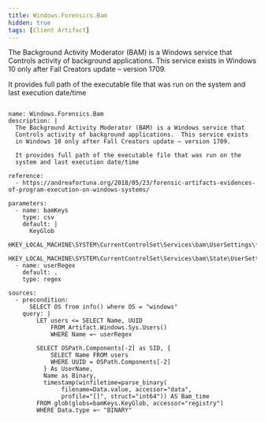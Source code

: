 ```yaml
---
title: Windows.Forensics.Bam
hidden: true
tags: [Client Artifact]
---
```


The Background Activity Moderator (BAM) is a Windows service that
Controls activity of background applications.  This service exists
in Windows 10 only after Fall Creators update – version 1709.

It provides full path of the executable file that was run on the
system and last execution date/time


<pre><code class="language-yaml">
name: Windows.Forensics.Bam
description: |
  The Background Activity Moderator (BAM) is a Windows service that
  Controls activity of background applications.  This service exists
  in Windows 10 only after Fall Creators update – version 1709.

  It provides full path of the executable file that was run on the
  system and last execution date/time

reference:
  - https://andreafortuna.org/2018/05/23/forensic-artifacts-evidences-of-program-execution-on-windows-systems/

parameters:
  - name: bamKeys
    type: csv
    default: |
      KeyGlob
      HKEY_LOCAL_MACHINE\SYSTEM\CurrentControlSet\Services\bam\UserSettings\*\*
      HKEY_LOCAL_MACHINE\SYSTEM\CurrentControlSet\Services\bam\State\UserSettings\*\*
  - name: userRegex
    default: .
    type: regex

sources:
  - precondition:
      SELECT OS from info() where OS = "windows"
    query: |
        LET users &lt;= SELECT Name, UUID
            FROM Artifact.Windows.Sys.Users()
            WHERE Name =~ userRegex

        SELECT OSPath.Components[-2] as SID, {
            SELECT Name FROM users
            WHERE UUID = OSPath.Components[-2]
          } As UserName,
          Name as Binary,
          timestamp(winfiletime=parse_binary(
               filename=Data.value, accessor="data",
               profile="[]", struct="int64")) AS Bam_time
        FROM glob(globs=bamKeys.KeyGlob, accessor="registry")
        WHERE Data.type =~ "BINARY"

</code></pre>


